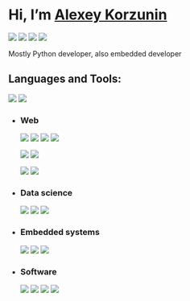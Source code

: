 
  

# Hi, I’m [Alexey Korzunin](#)

[![](https://img.shields.io/badge/Gmail-akorzunin123@gmail.com-lightgrey?logo=gmail)]()
[![](https://img.shields.io/badge/-LinkedIn-lightgrey?logo=LinkedIn)](https://www.linkedin.com/in/alexey-korzunin-297b22219/)
[![](https://img.shields.io/badge/Telegram-@akorzunin-lightgrey?logo=Telegram)](https://t.me/akorzunin)
[![](https://img.shields.io/badge/Discord-Akorz%237331-lightgrey?logo=Discord)](Discord)

  
  

Mostly Python developer, also embedded developer

## Languages and Tools:

[![](https://img.shields.io/badge/-Python-lightgrey?logo=Python)](https://github.com/akorzunin?tab=repositories&language=Python)
[![](https://img.shields.io/badge/-C/C++-lightgrey?logo=c%2B%2B)](https://github.com/akorzunin?tab=repositories&language=c%2B%2B)

  

- ### Web

  [![](https://img.shields.io/badge/-flask-lightgrey?logo=flask)]()
  [![](https://img.shields.io/badge/-FastAPI-lightgrey?logo=fastapi)]()
  [![](https://img.shields.io/badge/-Jinja2-lightgrey?logo=Jinja)]()
  [![](https://img.shields.io/badge/-plotly/dash-lightgrey?logo=plotly)]()

  [![](https://img.shields.io/badge/-SQLite3-lightgrey?logo=SQLite)]()
  [![](https://img.shields.io/badge/-Docker-lightgrey?logo=Docker)]()

  [![](https://img.shields.io/badge/-selenium-lightgrey?logo=selenium)]()
  [![](https://img.shields.io/badge/-BeautifulSoup4-lightgrey?logo=BeautifulSoup4)]()

- ### Data science

  [![](https://img.shields.io/badge/-pandas-lightgrey?logo=pandas)]()
  [![](https://img.shields.io/badge/-numpy-lightgrey?logo=numpy)]()
  [![](https://img.shields.io/badge/-Matplotlib-lightgrey?logo=Matplotlib)]()

  

- ### Embedded systems

  [![](https://img.shields.io/badge/-Arduino-lightgrey?logo=Arduino)](https://github.com/akorzunin?tab=repositories&language=c%2B%2B)
  [![](https://img.shields.io/badge/-microPython-lightgrey?logo=micropython)]()
  [![](https://img.shields.io/badge/-pymakr-lightgrey?logo=pymakr)]()

  

- ### Software

  [![](https://img.shields.io/badge/-VSCode-lightgrey?logo=visualstudiocode)]()
  [![](https://img.shields.io/badge/-SolidWorks-lightgrey?logo=solidworks)]()
  [![](https://img.shields.io/badge/-AltiumDesigner-lightgrey?logo=altiumdesigner)]()
  [![](https://img.shields.io/badge/-Proteus-lightgrey?logo=proteus)]()

  
  

<!---

akorzunin/akorzunin is a ✨ special ✨ repository because its `README.md` (this file) appears on your GitHub profile.

You can click the Preview link to take a look at your changes.

https://github.com/akorzunin?tab=repositories&language=python

--->
